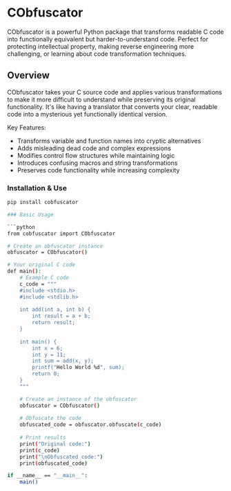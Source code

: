 # CObfuscator

CObfuscator is a powerful Python package that transforms readable C code into functionally equivalent but harder-to-understand code. Perfect for protecting intellectual property, making reverse engineering more challenging, or learning about code transformation techniques.

## Overview

CObfuscator takes your C source code and applies various transformations to make it more difficult to understand while preserving its original functionality. It's like having a translator that converts your clear, readable code into a mysterious yet functionally identical version.

Key Features:
- Transforms variable and function names into cryptic alternatives
- Adds misleading dead code and complex expressions
- Modifies control flow structures while maintaining logic
- Introduces confusing macros and string transformations
- Preserves code functionality while increasing complexity

### Installation & Use

```bash
pip install cobfuscator

### Basic Usage

```python
from cobfuscator import CObfuscator

# Create an obfuscator instance
obfuscator = CObfuscator()

# Your original C code
def main():
    # Example C code
    c_code = """
    #include <stdio.h>
    #include <stdlib.h>
    
    int add(int a, int b) {
        int result = a + b;
        return result;
    }
    
    int main() {
        int x = 6;
        int y = 11;
        int sum = add(x, y);
        printf("Hello World %d", sum);
        return 0;
    }
    """

    # Create an instance of the obfuscator
    obfuscator = CObfuscator()
    
    # Obfuscate the code
    obfuscated_code = obfuscator.obfuscate(c_code)
    
    # Print results
    print("Original code:")
    print(c_code)
    print("\nObfuscated code:")
    print(obfuscated_code)

if __name__ == "__main__":
    main()
```